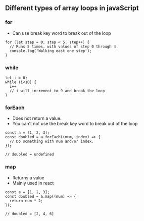 ## Different types of array loops in javaScript

### for

- Can use break key word to break out of the loop

```
for (let step = 0; step < 5; step++) {
  // Runs 5 times, with values of step 0 through 4.
  console.log('Walking east one step');
}
```

### while

```
let i = 0;
while (i<10) {
  i++
  // i will increment to 9 and break the loop
}
```

### forEach

- Does not return a value.
- You can't not use the break key word to break out of the loop

```
const a = [1, 2, 3];
const doubled = a.forEach((num, index) => {
  // Do something with num and/or index.
});

// doubled = undefined
```

### map

- Returns a value
- Mainly used in react

```
const a = [1, 2, 3];
const doubled = a.map((num) => {
  return num * 2;
});

// doubled = [2, 4, 6]
```
